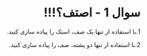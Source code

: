 <div dir="rtl">

# سوال 1 - اصتف؟!!!

1.با استفاده از تنها یک صف، استک را پیاده سازی کنید.

2.با استفاده از تنها دو پشته، صف را پیاده سازی کنید.

</div>
